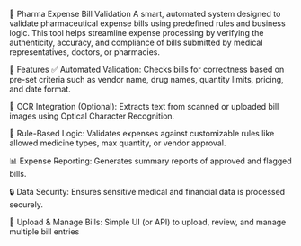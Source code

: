 💊 Pharma Expense Bill Validation
A smart, automated system designed to validate pharmaceutical expense bills using predefined rules and business logic. This tool helps streamline expense processing by verifying the authenticity, accuracy, and compliance of bills submitted by medical representatives, doctors, or pharmacies.

🚀 Features
✅ Automated Validation: Checks bills for correctness based on pre-set criteria such as vendor name, drug names, quantity limits, pricing, and date format.

📄 OCR Integration (Optional): Extracts text from scanned or uploaded bill images using Optical Character Recognition.

🧠 Rule-Based Logic: Validates expenses against customizable rules like allowed medicine types, max quantity, or vendor approval.

📊 Expense Reporting: Generates summary reports of approved and flagged bills.

🔒 Data Security: Ensures sensitive medical and financial data is processed securely.

📁 Upload & Manage Bills: Simple UI (or API) to upload, review, and manage multiple bill entries
